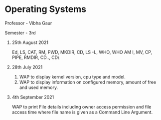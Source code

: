 # Operating Systems
Professor - Vibha Gaur

Semester - 3rd

1. 25th August 2021
    
    Ed, LS, CAT, RM, PWD, MKDIR, CD, LS -L, WHO, WHO AM I, MV, CP, PIPE, RMDIR, CD.., CD\

2. 28th July 2021
    1. WAP to display kernel version, cpu type and model.
    2. WAP to display information on configured memory,  amount of free and used memory.

3. 4th September 2021

    WAP to print File details including owner access permission and file access time where file name is given as a Command Line Argument.